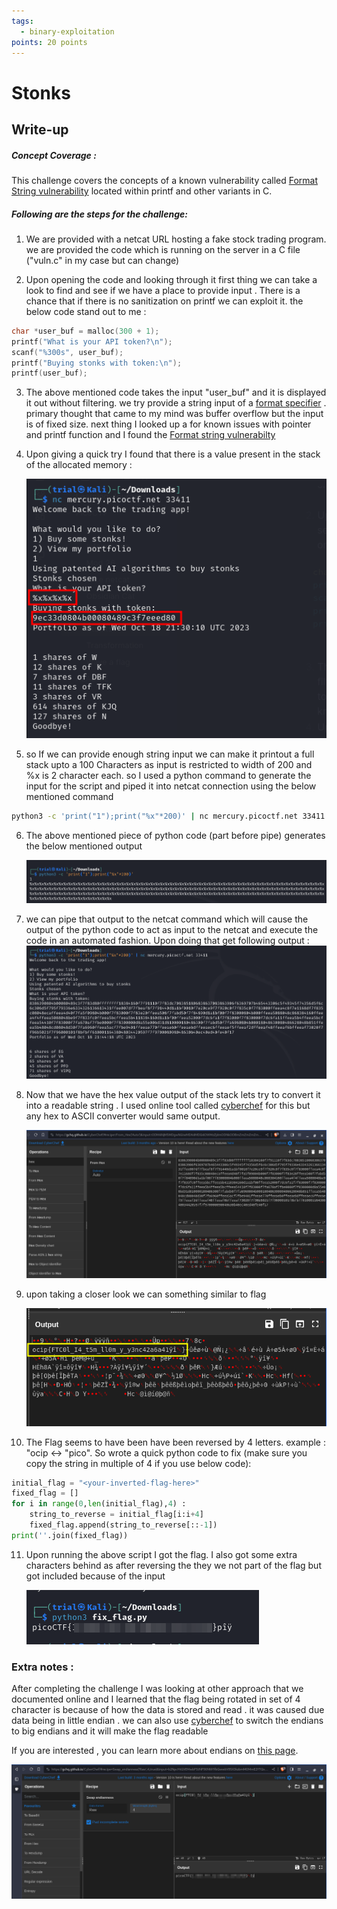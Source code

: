 ```yaml
---
tags:
  - binary-exploitation
points: 20 points
---
```

# Stonks

## Write-up
##### Concept Coverage :
This challenge covers the concepts of a known vulnerability called [Format String vulnerability](https://owasp.org/www-community/attacks/Format_string_attack) located within printf and other variants in C.

##### Following are the steps for the challenge: 
1. We are provided with a netcat URL hosting a fake stock trading program. we are provided the code which is running on the server in a C file ("vuln.c" in my case but can change)

2. Upon opening the code and looking through it first thing we can take a look to find and see if we have a place to provide input . There is a chance that if there is no sanitization on printf we can exploit it. the below code stand out to me :
```C
char *user_buf = malloc(300 + 1);
printf("What is your API token?\n");
scanf("%300s", user_buf);
printf("Buying stonks with token:\n");
printf(user_buf);
```

3. The above mentioned code takes the input "user_buf" and it is displayed it out without filtering. we try provide a string input of a [format specifier](https://www.geeksforgeeks.org/format-specifiers-in-c/) . primary thought that came to my mind was buffer overflow but the input is of fixed size. next thing I looked up a for known issues with pointer and printf function and I found the [Format string vulnerabilty](https://owasp.org/www-community/attacks/Format_string_attack)
4. Upon giving a quick try I found that there is a value present in the stack of the allocated memory : 
   
	![vuln-try](../assets/stonks/vuln-try.png)
   
5. so If we can provide enough string input we can make it printout a full stack upto a 100 Characters as input is restricted to width of 200 and %x is 2 character each. so I used a python command to generate the input for the script and piped it into netcat connection using the below mentioned command

```bash
python3 -c 'print("1");print("%x"*200)' | nc mercury.picoctf.net 33411
```

6. The above mentioned piece of python code (part before pipe) generates the below mentioned output
   
	![python-input](../assets/stonks/python-input.png)
  
 7. we can pipe that output to the netcat command which will cause the output of the python code to act as input to the netcat and execute the code in an automated fashion. Upon doing that get following output : 
	 ![hexadecimal-output](../assets/stonks/hexadecimal-output.png)
 
8.  Now that we have the hex value output of the stack lets try to convert it into a readable string . I used online tool called [cyberchef](https://gchq.github.io/CyberChef/) for this but any hex to ASCII converter would same output.

	![cyberchef-output](../assets/stonks/cyberchef.png)

  9. upon taking a closer look we can something similar to flag 
     
     ![flag-unsolved](../assets/stonks/flag-unsolved.png)

10. The Flag seems to have been have been reversed by 4 letters. example : "ocip <-> "pico". So  wrote a quick python code to fix (make sure you copy the string in multiple of 4 if you use below code):

```python
initial_flag = "<your-inverted-flag-here>"
fixed_flag = []
for i in range(0,len(initial_flag),4) :
	string_to_reverse = initial_flag[i:i+4]
	fixed_flag.append(string_to_reverse[::-1])
print(''.join(fixed_flag))
```

 11. Upon running the above script I got the flag. I also got some extra characters behind as after reversing the they we not part of the flag but got included because of the input
     
     ![flag](../assets/stonks/flag.png)

### Extra notes : 
After completing the challenge I was looking at other approach that we documented online and I learned that the flag being rotated in set of 4 character is because of how the data is stored and read . it was caused due data being in little endian . we can also use [cyberchef](https://gchq.github.io/CyberChef/) to switch the endians to big endians and it will make the flag readable

If you are interested , you can learn more about endians on [this page](https://www.geeksforgeeks.org/little-and-big-endian-mystery/).

![endian](../assets/stonks/endian.png)

